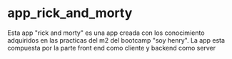 # app_rick_and_morty
Esta app "rick and morty" es una app creada con los conocimiento adquiridos en las practicas del m2 del bootcamp "soy henry". La app esta compuesta por la parte front end como cliente y backend como server
